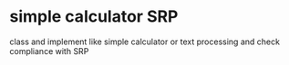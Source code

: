 <h1>simple calculator SRP</h1> 
<p>class and implement like simple calculator or text processing and 
check compliance with SRP</p>
